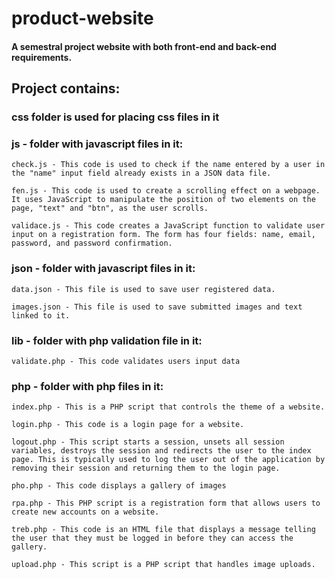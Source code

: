 # product-website
#### A semestral project website with both front-end and back-end requirements.

## Project contains:
### css folder is used for placing css files in it

### js - folder with javascript files in it:
    check.js - This code is used to check if the name entered by a user in the "name" input field already exists in a JSON data file.

    fen.js - This code is used to create a scrolling effect on a webpage. It uses JavaScript to manipulate the position of two elements on the page, "text" and "btn", as the user scrolls.

    validace.js - This code creates a JavaScript function to validate user input on a registration form. The form has four fields: name, email, password, and password confirmation.

### json - folder with javascript files in it:
    data.json - This file is used to save user registered data.

    images.json - This file is used to save submitted images and text linked to it.

### lib - folder with php validation file in it:
    validate.php - This code validates users input data

### php - folder with php files in it:
    index.php - This is a PHP script that controls the theme of a website.

    login.php - This code is a login page for a website. 
    
    logout.php - This script starts a session, unsets all session variables, destroys the session and redirects the user to the index page. This is typically used to log the user out of the application by removing their session and returning them to the login page.
    
    pho.php - This code displays a gallery of images

    rpa.php - This PHP script is a registration form that allows users to create new accounts on a website. 
    
    treb.php - This code is an HTML file that displays a message telling the user that they must be logged in before they can access the gallery.
    
    upload.php - This script is a PHP script that handles image uploads.

